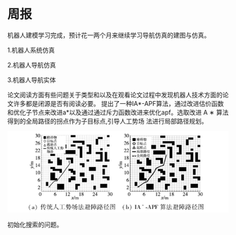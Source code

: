 # 周报

  机器人建模学习完成，预计花一两个月来继续学习导航仿真的建图与仿真。 

1.机器人系统仿真

2.机器人导航仿真

3.机器人导航实体

   论文阅读方面有些问题关于类型和以及在观看论文过程中发现机器人技术方面的论文许多都是闭源是否有阅读必要。
   提出了一种IA*-APF算法，通过改进估价函数和优化子节点来改进a*以及通过通过斥力函数改进来优化apf。选取改进 A ∗ 算法得到的全局路径的拐点作为子目标点,引导人工势场
法进行局部路径规划。
   
   ![路径规划](https://github.com/ZYJ-Group/wuyuchen/blob/main/%E5%91%A8%E5%B7%A5%E4%BD%9C/apf-a.png)

  初始化搜索的问题。
